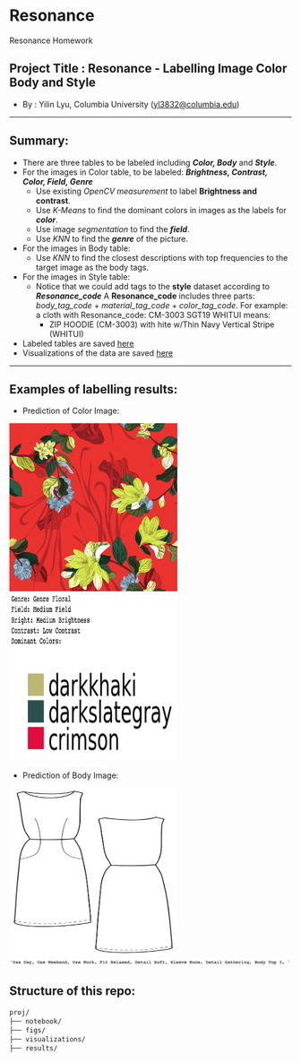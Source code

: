 # Resonance

Resonance Homework 

## Project Title : Resonance - Labelling Image Color Body and Style  
  + By : Yilin Lyu, Columbia University (yl3832@columbia.edu)

___
## Summary:  
  + There are three tables to be labeled including **_Color, Body_** and **_Style_**. 
  + For the images in Color table, to be labeled: **_Brightness, Contrast, Color, Field, Genre_**
  	+ Use existing *OpenCV measurement* to label **Brightness and contrast**.
  	+ Use *K-Means* to find the dominant colors in images as the labels for **_color_**.
  	+ Use image *segmentation* to find the **_field_**.
  	+ Use *KNN* to find the **_genre_** of the picture. 
  + For the images in Body table: 
  	+ Use *KNN* to find the closest descriptions with top frequencies to the target image as the body tags.
  + For the images in Style table:
  	+ Notice that we could add tags to the **style** dataset according to **_Resonance_code_**
    A **Resonance_code** includes three parts: *body_tag_code* + *material_tag_code* + *color_tag_code*.
    For example: a cloth with Resonance_code: CM-3003 SGT19 WHITUI means:
		+ ZIP HOODIE (CM-3003) with hite w/Thin Navy Vertical Stripe (WHITUI)
  + Labeled tables are saved [here](./results)
  + Visualizations of the data are saved [here](./visualizations)

___


## Examples of labelling results:  
  + Prediction of Color Image: 

  <img src = './figs/test_4.png'  width="300" height="300">   <img src = './figs/predictions_of_test_4.png' width="300" height="300">
 	 
  + Prediction of Body Image: 

  <img src = './figs/test4.png'  width="300" height="300">
  <img src = './figs/predictions_of_test4.png'>


## Structure of this repo: 
```
proj/
├── notebook/ 
├── figs/  
├── visualizations/ 
├── results/ 
```

